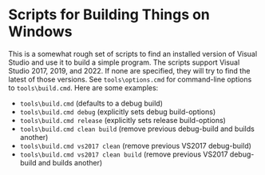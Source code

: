 # Scripts for Building Things on Windows

This is a somewhat rough set of scripts to find an installed version of Visual Studio and use it to build a simple program. The scripts support Visual Studio 2017, 2019, and 2022. If none are specified, they will try to find the latest of those versions. See `tools\options.cmd` for command-line options to `tools\build.cmd`. Here are some examples:

- `tools\build.cmd` (defaults to a debug build)
- `tools\build.cmd debug` (explicitly sets debug build-options)
- `tools\build.cmd release` (explicitly sets release build-options)
- `tools\build.cmd clean build` (remove previous debug-build and builds another)
- `tools\build.cmd vs2017 clean` (remove previous VS2017 debug-build)
- `tools\build.cmd vs2017 clean build` (remove previous VS2017 debug-build and builds another)
